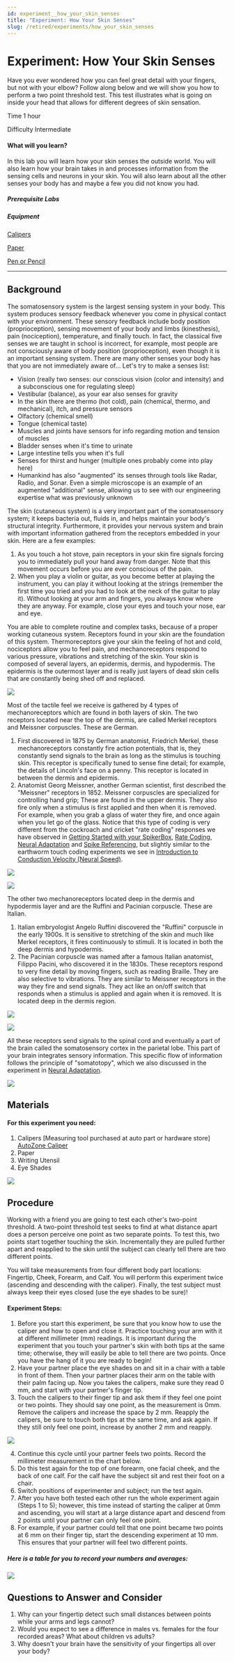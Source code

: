 ```yaml
---
id: experiment__how_your_skin_senses
title: "Experiment: How Your Skin Senses"
slug: /retired/experiments/how_your_skin_senses
---
```


# Experiment: How Your Skin Senses

Have you ever wondered how you can feel great detail with your fingers, but
not with your elbow? Follow along below and we will show you how to perform a
two point threshold test. This test illustrates what is going on inside your
head that allows for different degrees of skin sensation.

Time  1 hour

Difficulty  Intermediate

#### What will you learn?

In this lab you will learn how your skin senses the outside world. You will
also learn how your brain takes in and processes information from the sensing
cells and neurons in your skin. You will also learn about all the other senses
your body has and maybe a few you did not know you had.

##### Prerequisite Labs

##### Equipment

[Calipers]()

[Paper]()

[Pen or Pencil]()

* * *

## Background

The somatosensory system is the largest sensing system in your body. This
system produces sensory feedback whenever you come in physical contact with
your environment. These sensory feedback include body position
(proprioception), sensing movement of your body and limbs (kinesthesis), pain
(nociception), temperature, and finally touch. In fact, the classical five
senses we are taught in school is incorrect, for example, most people are not
consciously aware of body position (proprioception), even though it is an
important sensing system. There are many other senses your body has that you
are not immediately aware of... Let's try to make a senses list:

* Vision (really two senses: our conscious vision (color and intensity) and a subconscious one for regulating sleep) 
* Vestibular (balance), as your ear also senses for gravity 
* In the skin there are thermo (hot cold), pain (chemical, thermo, and mechanical), itch, and pressure sensors 
* Olfactory (chemical smell) 
* Tongue (chemical taste) 
* Muscles and joints have sensors for info regarding motion and tension of muscles 
* Bladder senses when it's time to urinate 
* Large intestine tells you when it's full 
* Senses for thirst and hunger (multiple ones probably come into play here) 
* Humankind has also "augmented" its senses through tools like Radar, Radio, and Sonar. Even a simple microscope is an example of an augmented "additional" sense, allowing us to see with our engineering expertise what was previously unknown 

The skin (cutaneous system) is a very important part of the somatosensory
system; it keeps bacteria out, fluids in, and helps maintain your body's
structural integrity. Furthermore, it provides your nervous system and brain
with important information gathered from the receptors embedded in your skin.
Here are a few examples:

  1. As you touch a hot stove, pain receptors in your skin fire signals forcing you to immediately pull your hand away from danger. Note that this movement occurs before you are ever conscious of the pain. 
  2. When you play a violin or guitar, as you become better at playing the instrument, you can play it without looking at the strings (remember the first time you tried and you had to look at the neck of the guitar to play it). Without looking at your arm and fingers, you always know where they are anyway. For example, close your eyes and touch your nose, ear and eye.

You are able to complete routine and complex tasks, because of a proper
working cutaneous system. Receptors found in your skin are the foundation of
this system. Thermoreceptors give your skin the feeling of hot and cold,
nociceptors allow you to feel pain, and mechanoreceptors respond to various
pressure, vibrations and stretching of the skin. Your skin is composed of
several layers, an epidermis, dermis, and hypodermis. The epidermis is the
outermost layer and is really just layers of dead skin cells that are
constantly being shed off and replaced.

[ ![](./img/BYB_Exp2_Pic6.png)](img/BYB_Exp2_Pic6.png)

Most of the tactile feel we receive is gathered by 4 types of mechanoreceptors
which are found in both layers of skin. The two receptors located near the top
of the dermis, are called Merkel receptors and Meissner corpuscles. These are
German.

  1. First discovered in 1875 by German anatomist, Friedrich Merkel, these mechanoreceptors constantly fire action potentials, that is, they constantly send signals to the brain as long as the stimulus is touching skin. This receptor is specifically tuned to sense fine detail; for example, the details of Lincoln's face on a penny. This receptor is located in between the dermis and epidermis. 
  2. Anatomist Georg Meissner, another German scientist, first described the "Meissner" receptors in 1852. Meissner corpuscles are specialized for controlling hand grip; These are found in the upper dermis. They also fire only when a stimulus is first applied and then when it is removed. For example, when you grab a glass of water they fire, and once again when you let go of the glass. Notice that this type of coding is very different from the cockroach and cricket "rate coding" responses we have observed in [Getting Started with your SpikerBox](spikerbox), [Rate Coding](ratecoding), [Neural Adaptation](somatotopy) and [Spike Referencing](referencing), but slightly similar to the earthworm touch coding experiments we see in [Introduction to Conduction Velocity (Neural Speed)](speed).

[ ![](./img/BYB_Exp2_Pic3.png)](img/BYB_Exp2_Pic3.png)

[ ![](./img/BYB_Exp2_Pic2.png)](img/BYB_Exp2_Pic2.png)

The other two mechanoreceptors located deep in the dermis and hypodermis layer
and are the Ruffini and Pacinian corpuscle. These are Italian.

  1. Italian embryologist Angelo Ruffini discovered the "Ruffini" corpuscle in the early 1900s. It is sensitive to stretching of the skin and much like Merkel receptors, it fires continuously to stimuli. It is located in both the deep dermis and hypodermis. 
  2. The Pacinian corpuscle was named after a famous Italian anatomist, Filippo Pacini, who discovered it in the 1830s. These receptors respond to very fine detail by moving fingers, such as reading Braille. They are also selective to vibrations. They are similar to Meissner receptors in the way they fire and send signals. They act like an on/off switch that responds when a stimulus is applied and again when it is removed. It is located deep in the dermis region.

[ ![](./img/BYB_Exp2_Pic5.png)](img/BYB_Exp2_Pic5.png)

[ ![](./img/BYB_Exp2_Pic4.png)](img/BYB_Exp2_Pic4.png)

All these receptors send signals to the spinal cord and eventually a part of
the brain called the somatosensory cortex in the parietal lobe. This part of
your brain integrates sensory information. This specific flow of information
follows the principle of "somatotopy", which we also discussed in the
experiment in [Neural Adaptation](somatotopy).

[ ![](./img/spinalCordSkin.jpeg)](img/spinalCordSkin.jpeg)

## Materials

#### For this experiment you need:

  1. Calipers [Measuring tool purchased at auto part or hardware store] [AutoZone Caliper](http://www.autozone.com/autozone/accessories/Tools-Garage-and-Equipment/Vernier-Caliper/OEM/_/N-26elZ1z141ur)
  2. Paper 
  3. Writing Utensil 
  4. Eye Shades 

[ ![](./img/BYB_Exp2_Pic1.png)](img/BYB_Exp2_Pic1.png)

## Procedure

Working with a friend you are going to test each other's two-point threshold.
A two-point threshold test seeks to find at what distance apart does a person
perceive one point as two separate points. To test this, two points start
together touching the skin. Incrementally they are pulled further apart and
reapplied to the skin until the subject can clearly tell there are two
different points.

You will take measurements from four different body part locations: Fingertip,
Cheek, Forearm, and Calf. You will perform this experiment twice (ascending
and descending with the caliper). Finally, the test subject must always keep
their eyes closed (use the eye shades to be sure)!

#### Experiment Steps:

  1. Before you start this experiment, be sure that you know how to use the caliper and how to open and close it. Practice touching your arm with it at different millimeter (mm) readings. It is important during the experiment that you touch your partner's skin with both tips at the same time; otherwise, they will easily be able to tell there are two points. Once you have the hang of it you are ready to begin! 
  2. Have your partner place the eye shades on and sit in a chair with a table in front of them. Then your partner places their arm on the table with their palm facing up. Now you takes the calipers, make sure they read 0 mm, and start with your partner's finger tip. 
  3. Touch the calipers to their finger tip and ask them if they feel one point or two points. They should say one point, as the measurement is 0mm. Remove the calipers and increase the space by 2 mm. Reapply the calipers, be sure to touch both tips at the same time, and ask again. If they still only feel one point, increase by another 2 mm and reapply. 

[ ![](./img/BYB_Exp2_Pic9a.png)](img/BYB_Exp2_Pic9a.png)

  4. Continue this cycle until your partner feels two points. Record the millimeter measurement in the chart below. 
  5. Do this test again for the top of one forearm, one facial cheek, and the back of one calf. For the calf have the subject sit and rest their foot on a chair. 
  6. Switch positions of experimenter and subject; run the test again. 
  7. After you have both tested each other run the whole experiment again (Steps 1 to 5); however, this time instead of starting the caliper at 0mm and ascending, you will start at a large distance apart and descend from 2 points until your partner can only feel one point. 
  8. For example, if your partner could tell that one point became two points at 6 mm on their finger tip, start the descending experiment at 10 mm. This ensures that your partner will feel two different points. 

##### Here is a table for you to record your numbers and averages:

[ ![](./img/BYB_Exp2_Pic7.png)](img/BYB_Exp2_Pic7.png)

## Questions to Answer and Consider

  1. Why can your fingertip detect such small distances between points while your arms and legs cannot? 
  2. Would you expect to see a difference in males vs. females for the four recorded areas? What about children vs adults? 
  3. Why doesn't your brain have the sensitivity of your fingertips all over your body?